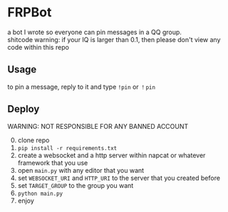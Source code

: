 # FRPBot
a bot I wrote so everyone can pin messages in a QQ group.  
shitcode warning: if your IQ is larger than 0.1, then please don't view any code within this repo

## Usage
to pin a message, reply to it and type `!pin` or `！pin`

## Deploy
WARNING: NOT RESPONSIBLE FOR ANY BANNED ACCOUNT  

0. clone repo
1. `pip install -r requirements.txt`
2. create a websocket and a http server within napcat or whatever framework that you use
3. open `main.py` with any editor that you want
4. set `WEBSOCKET_URI` and `HTTP_URI` to the server that you created before
5. set `TARGET_GROUP` to the group you want
6. `python main.py`
7. enjoy